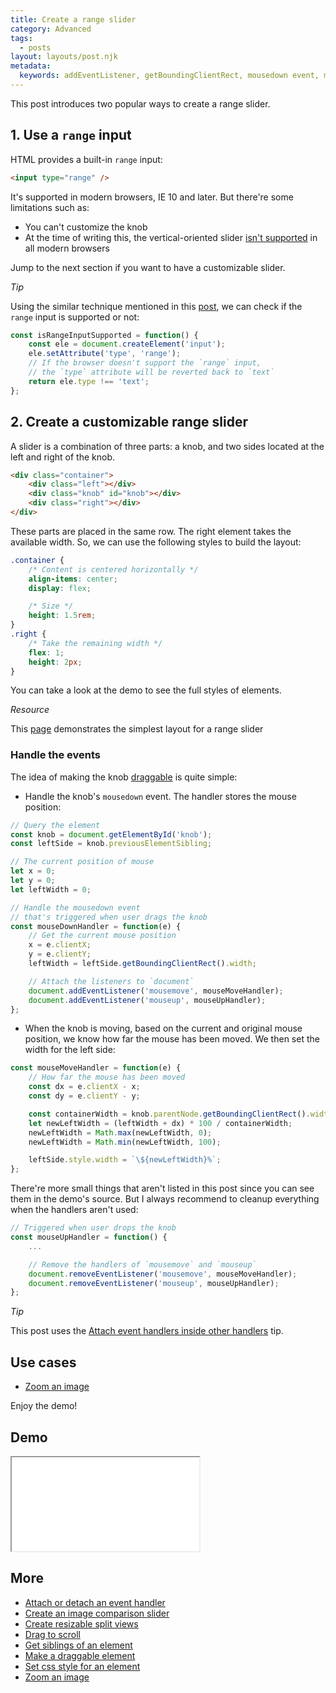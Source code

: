 ```yaml
---
title: Create a range slider
category: Advanced
tags:
  - posts
layout: layouts/post.njk
metadata:
  keywords: addEventListener, getBoundingClientRect, mousedown event, mousemove event, mouseup event, previous sibling, previousElementSibling, next sibling, nextElementSibling, range input, range slider, set css style, set element width
---
```


This post introduces two popular ways to create a range slider.

## 1. Use a `range` input

HTML provides a built-in `range` input:

```html
<input type="range" />
```

It's supported in modern browsers, IE 10 and later. But there're some limitations such as:
* You can't customize the knob
* At the time of writing this, the vertical-oriented slider [isn't supported](https://developer.mozilla.org/en-US/docs/Web/HTML/Element/input/range#Browser_compatibility) 
in all modern browsers

Jump to the next section if you want to have a customizable slider.

*Tip*

Using the similar technique mentioned in this [post](/check-if-the-native-date-input-is-supported), we can check if the `range` input is supported or not:

```js
const isRangeInputSupported = function() {
    const ele = document.createElement('input');
    ele.setAttribute('type', 'range');
    // If the browser doesn't support the `range` input,
    // the `type` attribute will be reverted back to `text`
    return ele.type !== 'text';
};
```

## 2. Create a customizable range slider

A slider is a combination of three parts: a knob, and two sides located at the left and right of the knob.

```html
<div class="container">
    <div class="left"></div>
    <div class="knob" id="knob"></div>
    <div class="right"></div>
</div>
```

These parts are placed in the same row. The right element takes the available width. So, we can use the following styles to build the layout:

```css
.container {
    /* Content is centered horizontally */
    align-items: center;
    display: flex;

    /* Size */
    height: 1.5rem;
}
.right {
    /* Take the remaining width */
    flex: 1;
    height: 2px;
}
```

You can take a look at the demo to see the full styles of elements.

*Resource*

This [page](https://csslayout.io/patterns/slider) demonstrates the simplest layout for a range slider

### Handle the events

The idea of making the knob [draggable](/make-a-draggable-element) is quite simple:

* Handle the knob's `mousedown` event. The handler stores the mouse position:

```js
// Query the element
const knob = document.getElementById('knob');
const leftSide = knob.previousElementSibling;

// The current position of mouse
let x = 0;
let y = 0;
let leftWidth = 0;

// Handle the mousedown event
// that's triggered when user drags the knob
const mouseDownHandler = function(e) {
    // Get the current mouse position
    x = e.clientX;
    y = e.clientY;
    leftWidth = leftSide.getBoundingClientRect().width;

    // Attach the listeners to `document`
    document.addEventListener('mousemove', mouseMoveHandler);
    document.addEventListener('mouseup', mouseUpHandler);
};
```

* When the knob is moving, based on the current and original mouse position, we know how far the mouse has been moved.
We then set the width for the left side:

```js
const mouseMoveHandler = function(e) {
    // How far the mouse has been moved
    const dx = e.clientX - x;
    const dy = e.clientY - y;

    const containerWidth = knob.parentNode.getBoundingClientRect().width;
    let newLeftWidth = (leftWidth + dx) * 100 / containerWidth;
    newLeftWidth = Math.max(newLeftWidth, 0);
    newLeftWidth = Math.min(newLeftWidth, 100);

    leftSide.style.width = `\${newLeftWidth}%`;
};
```

There're more small things that aren't listed in this post since you can see them in the demo's source.
But I always recommend to cleanup everything when the handlers aren't used:

```js
// Triggered when user drops the knob
const mouseUpHandler = function() {
    ...

    // Remove the handlers of `mousemove` and `mouseup`
    document.removeEventListener('mousemove', mouseMoveHandler);
    document.removeEventListener('mouseup', mouseUpHandler);
};
```

*Tip*

This post uses the [Attach event handlers inside other handlers](/attach-event-handlers-inside-other-handlers) tip.

## Use cases

* [Zoom an image](/zoom-an-image)

Enjoy the demo!

## Demo

<iframe src='/demo/create-a-range-slider/index.html'></iframe>

## More

* [Attach or detach an event handler](/attach-or-detach-an-event-handler)
* [Create an image comparison slider](/create-an-image-comparison-slider)
* [Create resizable split views](/create-resizable-split-views)
* [Drag to scroll](/drag-to-scroll)
* [Get siblings of an element](/get-siblings-of-an-element)
* [Make a draggable element](/make-a-draggable-element)
* [Set css style for an element](/set-css-style-for-an-element)
* [Zoom an image](/zoom-an-image)